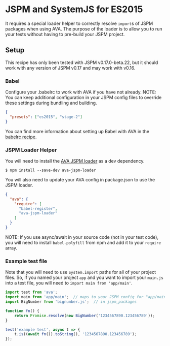 # JSPM and SystemJS for ES2015

It requires a special loader helper to correctly resolve `import`s of JSPM packages when using AVA.
The purpose of the loader is to allow you to run your tests without having to
pre-build your JSPM project.

## Setup

This recipe has only been tested with JSPM v0.17.0-beta.22, but it should work with any version of JSPM v0.17 and may work with v0.16.

### Babel

Configure your .babelrc to work with AVA if you have not already. NOTE: You can keep additional configuration in your JSPM config files to override these settings during bundling and building.

```json
{
  "presets": ["es2015", "stage-2"]
}
```

You can find more information about setting up Babel with AVA in the [babelrc recipe](babelrc.md).

### JSPM Loader Helper

You will need to install the [AVA JSPM loader](https://github.com/skorlir/ava-jspm-loader) as a dev dependency.

```
$ npm install --save-dev ava-jspm-loader
```

You will also need to update your AVA config in package.json to use the JSPM loader.

```json
{
  "ava": {
    "require": [
      "babel-register",
      "ava-jspm-loader"
    ]
  }
}
```

NOTE: If you use async/await in your source code (not in your test code), you will need to install `babel-polyfill` from npm and add it to your `require` array.

### Example test file

Note that you will need to use `System.import` paths for all of your project files. So, if you named your project `app` and you want to import your `main.js` into a test file, you will need to `import main from 'app/main'`.

```js
import test from 'ava';
import main from 'app/main';  // maps to your JSPM config for "app/main.js"
import BigNumber from 'bignumber.js';  // in jspm_packages

function fn() {
	return Promise.resolve(new BigNumber('1234567890.123456789'));
}

test('example test', async t => {
	t.is((await fn()).toString(), '1234567890.123456789');
});
```
